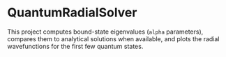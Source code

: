 # QuantumRadialSolver
This project computes bound-state eigenvalues (`alpha` parameters), compares them to analytical solutions when available, and plots the radial wavefunctions for the first few quantum states.
